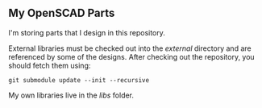 My OpenSCAD Parts 
---

I'm storing parts that I design in this repository.

External libraries must be checked out into the *external* directory and are referenced by some of the designs.
After checking out the repository, you should fetch them using:
``` 
git submodule update --init --recursive
```

My own libraries live in the *libs* folder.
